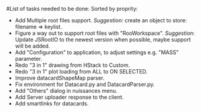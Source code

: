 #List of tasks needed to be done:
Sorted by proprity:
+ Add Multiple root files support. 
*Suggestion:* create an object to store: filename => keylist.
+ Figure a way out to support root files with "RooWorkspace". 
*Suggestion:* Update JSRootIO to the newest version when possible, maybe support will be added.
+ Add "Configuration" to application, to adjust settings e.g. "MASS" parameter.
+ Redo "3 in 1" drawing from HStack to Custom.
+ Redo "3 in 1" plot loading from ALL to ON SELECTED.
+ Improve datacardShapeMap parser.
+ Fix environment for Datacard.py and DatacardParser.py.
+ Add "Others" dialog in nuissances menu.
+ Add Server uploader response to the client. 
+ Add smartlinks for datacards.
